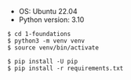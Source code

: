 - OS: Ubuntu 22.04
- Python version: 3.10

```
$ cd 1-foundations
$ python3 -m venv venv
$ source venv/bin/activate

$ pip install -U pip
$ pip install -r requirements.txt
```